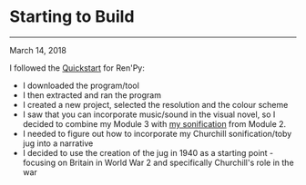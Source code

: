 # Starting to Build
---
March 14, 2018

I followed the [Quickstart](https://www.renpy.org/doc/html/quickstart.html) for Ren'Py:
- I downloaded the program/tool
- I then extracted and ran the program
- I created a new project, selected the resolution and the colour scheme
- I saw that you can incorporate music/sound in the visual novel, so I decided to combine my Module 3 with [my sonification](https://soundcloud.com/user-994863578/sonified-churchill) from Module 2. 
- I needed to figure out how to incorporate my Churchill sonification/toby jug into a narrative
- I decided to use the creation of the jug in 1940 as a starting point - focusing on Britain in World War 2 and specifically Churchill's role in the war